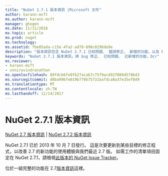 ```yaml
---
title: "NuGet 2.7.1 版本資訊 |Microsoft 文件"
author: karann-msft
ms.author: karann-msft
manager: ghogen
ms.date: 11/11/2016
ms.topic: article
ms.prod: nuget
ms.technology: 
ms.assetid: fbe05ada-c15e-4fa2-ad70-898c0296de9e
description: "版本資訊包含 NuGet 2.7.1 已知問題、 錯誤修正、 新增的功能，以及 Dcr。"
keywords: "NuGet 2.7.1 版本資訊，將 bug 修正、 已知問題、 已新增的功能，Dcr"
ms.reviewer:
- karann-msft
- unniravindranathan
ms.openlocfilehash: 89fdcb6fe9fb27acab7c75f9acd92f089d578bd3
ms.sourcegitcommit: d0ba99bfe019b779b75731bafdca8a37e35ef0d9
ms.translationtype: MT
ms.contentlocale: zh-TW
ms.lasthandoff: 12/14/2017
---
```

# <a name="nuget-271-release-notes"></a>NuGet 2.7.1 版本資訊

[NuGet 2.7 版本資訊](../release-notes/nuget-2.7.md) | [NuGet 2.7.2 版本資訊](../release-notes/nuget-2.7.2.md)

NuGet 2.7.1 已於 2013 年 10 月 7 日發行。  這是次要更新到某些目標的修正程式，以改善 2.7 的新功能的使用體驗與我們最近 2.7 版。 如需工作的清單項目固定在 NuGet 2.7.1，請檢視[此版本的 NuGet Issue Tracker](http://nuget.codeplex.com/workitem/list/advanced?keyword=&status=Closed&type=All&priority=All&release=NuGet%202.7.1&assignedTo=All&component=All&sortField=LastUpdatedDate&sortDirection=Descending&page=0)。

位於一組完整的功能在 2.7[版本資訊](../release-notes/nuget-2.7.md)這裡。
